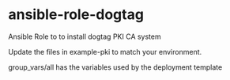# ansible-role-dogtag
Ansible Role to to install dogtag PKI CA system 

Update the files in example-pki to match your environment.

group_vars/all has the variables used by the deployment template


